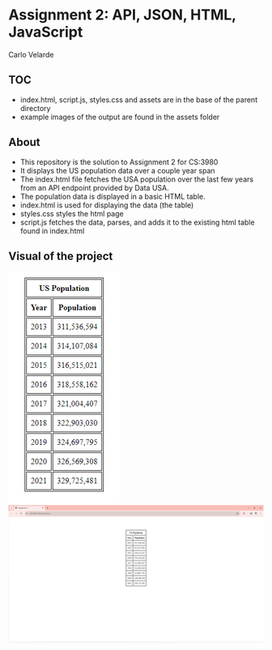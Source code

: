 # Assignment 2: API, JSON, HTML, JavaScript
Carlo Velarde

## TOC 
* index.html, script.js, styles.css and assets are in the base of the parent directory
* example images of the output are found in the assets folder


## About
* This repository is the solution to Assignment 2 for CS:3980
* It displays the US population data over a couple year span
* The index.html file fetches the USA population over the last few years from an API endpoint provided by Data USA. 
* The population data is displayed in a basic HTML table.
* index.html is used for displaying the data (the table)
* styles.css styles the html page 
* script.js fetches the data, parses, and adds it to the existing html table found in index.html


## Visual of the project
![Program output as of 2/21/2024.](./assets/example.png)
![Fullscreep output as of 2/21/2024.](./assets/fullscreen.png)